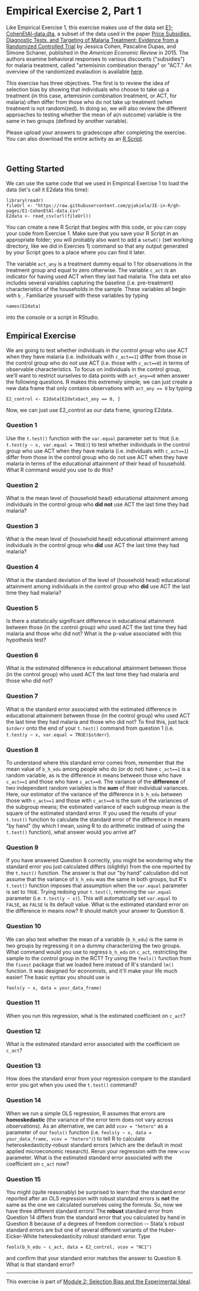 # Empirical Exercise 2, Part 1

Like Empirical Exercise 1, this exercise makes use of the data set [E1-CohenEtAl-data.dta](https://pjakiela.github.io/ECON523/exercises/E1-CohenEtAl-data.dta), 
a subset of the data used in the 
paper [Price Subsidies, Diagnostic Tests, and Targeting of Malaria Treatment: Evidence from a Randomized Controlled Trial](https://www.aeaweb.org/articles?id=10.1257/aer.20130267) 
by Jessica Cohen, Pascaline Dupas, and Simone Schaner, published in the _American Economic Review_ in 2015.  The authors examine behavioral responses to 
various discounts ("subsidies") for malaria treatment, called "artemisinin combination therapy" or "ACT."  An overview of the randomized evalaution is available [here](https://www.povertyactionlab.org/sites/default/files/publication/2011.12.15-Subsidizing-Malaria.pdf).

This exercise has three objectives.  The first is to review the idea of selection bias by showing that individuals who choose to take up a treatment (in this case, 
artemisinin combination treatment, or ACT, for malaria) often differ from those who do not take up treatment (when treatment is not randomized).  In doing so, we will also 
review the different approaches to testing whether the mean of a(n outcome) variable is the same in two groups (defined by another variable).    

Please upload your answers to gradescope after completing the exercise.  You can also download the entire activity 
as an [R Script](https://pjakiela.github.io/ECON523/exercises/E2-questions.do).  

<br>

## Getting Started 

We can use the same code that we used in Empirical Exercise 1 to load the data (let's call it E2data this time):
```
library(readr)
fileUrl <- "https://raw.githubusercontent.com/pjakiela/IE-in-R/gh-pages/E1-CohenEtAl-data.csv"
E2data <- read_csv(url(fileUrl))
```
You can create a new R Script that begins with this code, or you can copy your code from Exercise 1.  Make sure that you save your R Script in an appropriate folder; you will probably also want to add a `setwd()` (set working directory, like we did in Exercies 1) command so that any output generated by your Script goes to a place where you can find it later.

The variable `act_any` is a treatment dummy equal to 1 for observations in the treatment group and equal to zero otherwise.  The variable `c_act` is an indicator 
for having used ACT when they last had malaria.  The data set also includes several variables capturing the baseline (i.e. pre-treatment) characteristics of the households in the sample.  These variables all begin with `b_`.  Familiarize yourself with these variables by typing
```
names(E2data)
```
into the console or a script in RStudio.

## Empirical Exercise  

We are going to test whether individuals *in the control group* who use ACT when they have malaria (i.e. individuals with `c_act==1`) differ from those 
in the control group who do not use ACT (i.e. those with `c_act==0`) in terms of observable characteristics.  To focus on individuals in the control group, 
we'll want to restrict ourselves to data points with `act_any==0` when answer the following questions. R makes this extremely simple; we can just create a new data frame that only contains observations with `act_any == 0` by typing
```
E2_control <- E2data[E2data$act_any == 0, ]
```
Now, we can just use E2_control as our data frame, ignoring E2data.


### Question 1  

Use the `t.test()` function with the `var.equal` parameter set to `TRUE` (i.e. `t.test(y ~ x, var.equal = TRUE)`) to test whether individuals in the control group who use ACT when they have malaria (i.e. individuals with `c_act==1`) differ from those 
in the control group who do not use ACT when they have malaria in terms of the educational attainment of their head of household.  What R command would you use to do this?

### Question 2  

What is the mean level of (household head) educational attainment among individuals in the control group who **did not** use ACT the last time they had malaria?

### Question 3  

What is the mean level of (household head) educational attainment among individuals in the control group who **did** use ACT the last time they had malaria?

### Question 4  

What is the standard deviation of the level of (household head) educational attainment among individuals in the control group who **did** use ACT the last time they 
had malaria?

### Question 5  

Is there a statistically significant difference in educational attainment between those (in the control group) who used ACT the last time they had malaria and those who did not?  What is the p-value associated with this hypothesis test?

### Question 6  

What is the estimated difference in educational attainment between those (in the control group) who used ACT the last time they had malaria and those who did not?  

### Question 7  

What is the standard error associated with the estimated difference in educational attainment between those (in the control group) who used ACT the last time they had malaria and those who did not? To find this, just tack `$stderr` onto the end of your `t.test()` command from question 1 (i.e. `t.test(y ~ x, var.equal = TRUE)$stderr`).

### Question 8  

To understand where this standard error comes from, remember that the mean value of `b_h_edu` among people who do (or do not) have `c_act==1` is a random variable, as is the difference in means between those who have `c_act==1` and those who have `c_act==0`.  The variance of the **difference** of two independent random variables is the **sum** of their individual variances.  Here, our estimator of the variance of the difference in `b_h_edu` between those with `c_act==1` and those with `c_act==0` is the sum of the variances of the subgroup means; the estimated variance of each subgroup mean is the square of the estimated standard error.  If you used the results of your `t.test()` function to calculate the standard error of the difference in means "by hand" (by which I mean, using R to do arithmetic instead of using the `t.test()` function), what answer would you arrive at?  

### Question 9 

If you have answered Question 8 correctly, you might be wondering why the standard error you just calculated differs (slightly) from the one reported by the `t.test()` function.  The answer is that our "by hand" calculation did not assume that the variance of `b_h_edu` was the same in both groups, but R's `t.test()` function imposes that assumption when the `var.equal` parameter is set to `TRUE`.  Trying redoing your `t.test()`, removing the `var.equal` parameter (i.e. `t.test(y ~ x)`). This will automatically set `var.equal` to `FALSE`, as `FALSE` is its default value.  What is the estimated standard error on the difference in means now?  It should match your answer to Question 8.

### Question 10  

We can also test whether the mean of a variable (`b_h_edu`) is the same in two groups by regressing it on a dummy characterizing the two groups.  What command would you use to regress `b_h_edu` on `c_act`, restricting the sample to the control group in the RCT? Try using the `feols()` function from the `fixest` package that we loaded here instead of R's standard `lm()` function. It was designed for economists, and it'll make your life much easier! The basic syntax you should use is
```
feols(y ~ x, data = your_data_frame)
```

### Question 11  

When you run this regression, what is the estimated coefficient on `c_act`?  

### Question 12 

What is the estimated standard error associated with the coefficient on `c_act`?  

### Question 13 

How does the standard error from your regression compare to the standard error you got when you used the `t.test()` command?

### Question 14

When we run a simple OLS regression, R assumes that errors are **homoskedastic** (the variance of the error term does not vary across observations).  As an alternative, we can add `vcov = "hetero"` as a parameter of our `feols()` function (i.e. `feols(y ~ x, data = your_data_frame, vcov = "hetero")`) to tell R to calculate heteroskedasticity-robust standard errors (which are the default in most applied microeconomic research).  Rerun your regression with the new `vcov` parameter. What is the estimated standard error associated with the coefficient on `c_act` now? 

### Question 15 

You might (quite reasonably) be surprised to learn that the standard error reported after an OLS regression with robust standard errors is **not** the same as the one we calculated ourselves using the formula.  So, now we have three different standard errors!  The **robust** standard error from Question 14 differs from the standard error that you calculated by hand in Question 8 because of a degrees of freedom correction -- Stata's robust standard errors are but one of several different variants of the Huber-Eicker-White heteoskedasticity robust standard error.  Type 
```
feols(b_h_edu ~ c_act, data = E2_control, vcov = "HC1")
```
and confirm that your standard error matches the answer to Question 8.  What is that standard error? 


   ---
  
This exercise is part of [Module 2:  Selection Bias and the Experimental Ideal](https://pjakiela.github.io/ECON523/M2-selection-bias.html).

